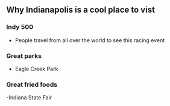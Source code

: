 ## Why Indianapolis is a cool place to vist

### Indy 500
- People travel from all over the world to see this racing event

### Great parks
- Eagle Creek Park

### Great fried foods
-Indiana State Fair
